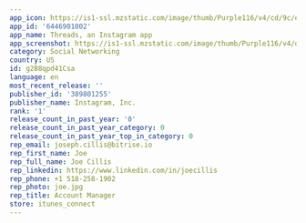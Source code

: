```yaml
---
app_icon: https://is1-ssl.mzstatic.com/image/thumb/Purple116/v4/cd/9c/e5/cd9ce5ae-ff10-24e7-329b-324482b85234/Prod-0-0-1x_U007emarketing-0-7-0-85-220.png/1024x1024bb.png
app_id: '6446901002'
app_name: Threads, an Instagram app
app_screenshot: https://is1-ssl.mzstatic.com/image/thumb/Purple116/v4/de/dc/22/dedc2223-c8be-8806-2c3f-73fd79620842/ad4f91af-96e2-4233-83d1-fc03c503afb8_IOS_LARGE_2.png/1242x2688bb.png
category: Social Networking
country: US
id: g2B8qpd41Csa
language: en
most_recent_release: ''
publisher_id: '389801255'
publisher_name: Instagram, Inc.
rank: '1'
release_count_in_past_year: '0'
release_count_in_past_year_category: 0
release_count_in_past_year_top_in_category: 0
rep_email: joseph.cillis@bitrise.io
rep_first_name: Joe
rep_full_name: Joe Cillis
rep_linkedin: https://www.linkedin.com/in/joecillis
rep_phone: +1 518-258-1902
rep_photo: joe.jpg
rep_title: Account Manager
store: itunes_connect
---
```

